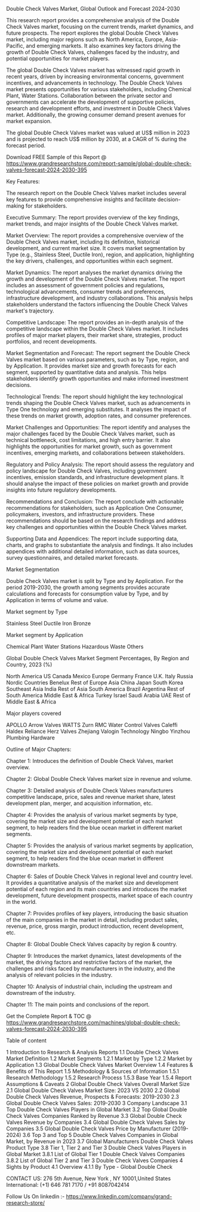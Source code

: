 Double Check Valves Market, Global Outlook and Forecast 2024-2030

This research report provides a comprehensive analysis of the Double Check Valves market, focusing on the current trends, market dynamics, and future prospects. The report explores the global Double Check Valves market, including major regions such as North America, Europe, Asia-Pacific, and emerging markets. It also examines key factors driving the growth of Double Check Valves, challenges faced by the industry, and potential opportunities for market players.

The global Double Check Valves market has witnessed rapid growth in recent years, driven by increasing environmental concerns, government incentives, and advancements in technology. The Double Check Valves market presents opportunities for various stakeholders, including Chemical Plant, Water Stations. Collaboration between the private sector and governments can accelerate the development of supportive policies, research and development efforts, and investment in Double Check Valves market. Additionally, the growing consumer demand present avenues for market expansion.

The global Double Check Valves market was valued at US$ million in 2023 and is projected to reach US$ million by 2030, at a CAGR of % during the forecast period.

Download FREE Sample of this Report @ https://www.grandresearchstore.com/report-sample/global-double-check-valves-forecast-2024-2030-395


Key Features:

The research report on the Double Check Valves market includes several key features to provide comprehensive insights and facilitate decision-making for stakeholders.

Executive Summary: The report provides overview of the key findings, market trends, and major insights of the Double Check Valves market.

Market Overview: The report provides a comprehensive overview of the Double Check Valves market, including its definition, historical development, and current market size. It covers market segmentation by Type (e.g., Stainless Steel, Ductile Iron), region, and application, highlighting the key drivers, challenges, and opportunities within each segment.

Market Dynamics: The report analyses the market dynamics driving the growth and development of the Double Check Valves market. The report includes an assessment of government policies and regulations, technological advancements, consumer trends and preferences, infrastructure development, and industry collaborations. This analysis helps stakeholders understand the factors influencing the Double Check Valves market's trajectory.

Competitive Landscape: The report provides an in-depth analysis of the competitive landscape within the Double Check Valves market. It includes profiles of major market players, their market share, strategies, product portfolios, and recent developments.

Market Segmentation and Forecast: The report segment the Double Check Valves market based on various parameters, such as by Type, region, and by Application. It provides market size and growth forecasts for each segment, supported by quantitative data and analysis. This helps stakeholders identify growth opportunities and make informed investment decisions.

Technological Trends: The report should highlight the key technological trends shaping the Double Check Valves market, such as advancements in Type One technology and emerging substitutes. It analyses the impact of these trends on market growth, adoption rates, and consumer preferences.

Market Challenges and Opportunities: The report identify and analyses the major challenges faced by the Double Check Valves market, such as technical bottleneck, cost limitations, and high entry barrier. It also highlights the opportunities for market growth, such as government incentives, emerging markets, and collaborations between stakeholders.

Regulatory and Policy Analysis: The report should assess the regulatory and policy landscape for Double Check Valves, including government incentives, emission standards, and infrastructure development plans. It should analyse the impact of these policies on market growth and provide insights into future regulatory developments.

Recommendations and Conclusion: The report conclude with actionable recommendations for stakeholders, such as Application One Consumer, policymakers, investors, and infrastructure providers. These recommendations should be based on the research findings and address key challenges and opportunities within the Double Check Valves market.

Supporting Data and Appendices: The report include supporting data, charts, and graphs to substantiate the analysis and findings. It also includes appendices with additional detailed information, such as data sources, survey questionnaires, and detailed market forecasts.

Market Segmentation

Double Check Valves market is split by Type and by Application. For the period 2019-2030, the growth among segments provides accurate calculations and forecasts for consumption value by Type, and by Application in terms of volume and value.

Market segment by Type



Stainless Steel
Ductile Iron
Bronze


Market segment by Application



Chemical Plant
Water Stations
Hazardous Waste
Others


Global Double Check Valves Market Segment Percentages, By Region and Country, 2023 (%)



North America
US
Canada
Mexico
Europe
Germany
France
U.K.
Italy
Russia
Nordic Countries
Benelux
Rest of Europe
Asia
China
Japan
South Korea
Southeast Asia
India
Rest of Asia
South America
Brazil
Argentina
Rest of South America
Middle East & Africa
Turkey
Israel
Saudi Arabia
UAE
Rest of Middle East & Africa


Major players covered



APOLLO
Arrow Valves
WATTS
Zurn
RMC Water Control Valves
Caleffi
Haldex
Reliance
Herz Valves
Zhejiang Valogin Technology
Ningbo Yinzhou Plumbing Hardware


Outline of Major Chapters:

Chapter 1: Introduces the definition of Double Check Valves, market overview.

Chapter 2: Global Double Check Valves market size in revenue and volume.

Chapter 3: Detailed analysis of Double Check Valves manufacturers competitive landscape, price, sales and revenue market share, latest development plan, merger, and acquisition information, etc.

Chapter 4: Provides the analysis of various market segments by type, covering the market size and development potential of each market segment, to help readers find the blue ocean market in different market segments.

Chapter 5: Provides the analysis of various market segments by application, covering the market size and development potential of each market segment, to help readers find the blue ocean market in different downstream markets.

Chapter 6: Sales of Double Check Valves in regional level and country level. It provides a quantitative analysis of the market size and development potential of each region and its main countries and introduces the market development, future development prospects, market space of each country in the world.

Chapter 7: Provides profiles of key players, introducing the basic situation of the main companies in the market in detail, including product sales, revenue, price, gross margin, product introduction, recent development, etc.

Chapter 8: Global Double Check Valves capacity by region & country.

Chapter 9: Introduces the market dynamics, latest developments of the market, the driving factors and restrictive factors of the market, the challenges and risks faced by manufacturers in the industry, and the analysis of relevant policies in the industry.

Chapter 10: Analysis of industrial chain, including the upstream and downstream of the industry.

Chapter 11: The main points and conclusions of the report.

Get the Complete Report & TOC @ https://www.grandresearchstore.com/machines/global-double-check-valves-forecast-2024-2030-395

Table of content

1 Introduction to Research & Analysis Reports
1.1 Double Check Valves Market Definition
1.2 Market Segments
1.2.1 Market by Type
1.2.2 Market by Application
1.3 Global Double Check Valves Market Overview
1.4 Features & Benefits of This Report
1.5 Methodology & Sources of Information
1.5.1 Research Methodology
1.5.2 Research Process
1.5.3 Base Year
1.5.4 Report Assumptions & Caveats
2 Global Double Check Valves Overall Market Size
2.1 Global Double Check Valves Market Size: 2023 VS 2030
2.2 Global Double Check Valves Revenue, Prospects & Forecasts: 2019-2030
2.3 Global Double Check Valves Sales: 2019-2030
3 Company Landscape
3.1 Top Double Check Valves Players in Global Market
3.2 Top Global Double Check Valves Companies Ranked by Revenue
3.3 Global Double Check Valves Revenue by Companies
3.4 Global Double Check Valves Sales by Companies
3.5 Global Double Check Valves Price by Manufacturer (2019-2024)
3.6 Top 3 and Top 5 Double Check Valves Companies in Global Market, by Revenue in 2023
3.7 Global Manufacturers Double Check Valves Product Type
3.8 Tier 1, Tier 2 and Tier 3 Double Check Valves Players in Global Market
3.8.1 List of Global Tier 1 Double Check Valves Companies
3.8.2 List of Global Tier 2 and Tier 3 Double Check Valves Companies
4 Sights by Product
4.1 Overview
4.1.1 By Type - Global Double Check

CONTACT US:
276 5th Avenue, New York , NY 10001,United States
International: (+1) 646 781 7170 / +91 8087042414

Follow Us On linkedin :- https://www.linkedin.com/company/grand-research-store/
 
